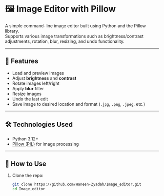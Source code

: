 # 🖼️ Image Editor with Pillow

A simple command-line image editor built using Python and the Pillow library.  
Supports various image transformations such as brightness/contrast adjustments, rotation, blur, resizing, and undo functionality.

---

## 🚀 Features

- Load and preview images
- Adjust **brightness** and **contrast**
- Rotate images left/right
- Apply **blur** filter
- Resize images
- Undo the last edit
- Save image to desired location and format (`.jpg`, `.png`, `.jpeg`, etc.)

---

## 🛠️ Technologies Used

- Python 3.12+
- [Pillow (PIL)](https://python-pillow.org/) for image processing

---

## 📸 How to Use

1. Clone the repo:
   ```bash
   git clone https://github.com/Haneen-Zyadah/Image_editor.git
   cd Image_editor
